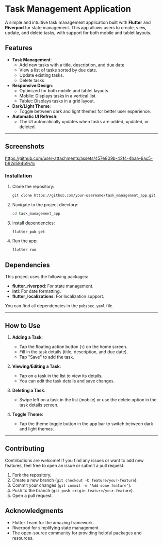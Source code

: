 
# Task Management Application

A simple and intuitive task management application built with **Flutter** and **Riverpod** for state management. This app allows users to create, view, update, and delete tasks, with support for both mobile and tablet layouts.

## Features

- **Task Management**:
  - Add new tasks with a title, description, and due date.
  - View a list of tasks sorted by due date.
  - Update existing tasks.
  - Delete tasks.
- **Responsive Design**:
  - Optimized for both mobile and tablet layouts.
  - Mobile: Displays tasks in a vertical list.
  - Tablet: Displays tasks in a grid layout.
- **Dark/Light Theme**:
  - Toggle between dark and light themes for better user experience.
- **Automatic UI Refresh**:
  - The UI automatically updates when tasks are added, updated, or deleted.

---

## Screenshots



https://github.com/user-attachments/assets/457e809b-42f4-4baa-9ac5-b62d584b9c1c


### Installation

1. Clone the repository:
   ```bash
   git clone https://github.com/your-username/task_management_app.git
   ```
2. Navigate to the project directory:
   ```bash
   cd task_management_app
   ```
3. Install dependencies:
   ```bash
   flutter pub get
   ```
4. Run the app:
   ```bash
   flutter run


## Dependencies

This project uses the following packages:

- **flutter_riverpod**: For state management.
- **intl**: For date formatting.
- **flutter_localizations**: For localization support.

You can find all dependencies in the `pubspec.yaml` file.

---

## How to Use

1. **Adding a Task**:
   - Tap the floating action button (`+`) on the home screen.
   - Fill in the task details (title, description, and due date).
   - Tap "Save" to add the task.

2. **Viewing/Editing a Task**:
   - Tap on a task in the list to view its details.
   - You can edit the task details and save changes.

3. **Deleting a Task**:
   - Swipe left on a task in the list (mobile) or use the delete option in the task details screen.

4. **Toggle Theme**:
   - Tap the theme toggle button in the app bar to switch between dark and light themes.

---

## Contributing

Contributions are welcome! If you find any issues or want to add new features, feel free to open an issue or submit a pull request.

1. Fork the repository.
2. Create a new branch (`git checkout -b feature/your-feature`).
3. Commit your changes (`git commit -m 'Add some feature'`).
4. Push to the branch (`git push origin feature/your-feature`).
5. Open a pull request.

## Acknowledgments

- Flutter Team for the amazing framework.
- Riverpod for simplifying state management.
- The open-source community for providing helpful packages and resources.
